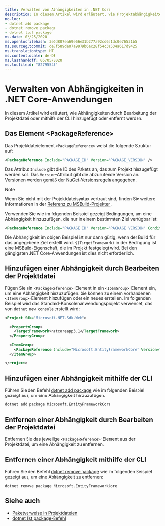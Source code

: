 ```yaml
---
title: Verwalten von Abhängigkeiten in .NET Core
description: In diesem Artikel wird erläutert, wie Projektabhängigkeiten für eine .NET Core-Anwendung verwaltet werden.
no-loc:
- dotnet add package
- dotnet remove package
- dotnet list package
ms.date: 02/25/2020
ms.openlocfilehash: 3e1d807ea69e66e31b277a92cd6a1dc0e76531b5
ms.sourcegitcommit: de7f589de07a9979b6ac28f54c3e534a617d9425
ms.translationtype: HT
ms.contentlocale: de-DE
ms.lasthandoff: 05/05/2020
ms.locfileid: "82795546"
---
```

# <a name="manage-dependencies-in-net-core-applications"></a>Verwalten von Abhängigkeiten in .NET Core-Anwendungen

In diesem Artikel wird erläutert, wie Abhängigkeiten durch Bearbeitung der Projektdatei oder mithilfe der CLI hinzugefügt oder entfernt werden.

## <a name="the-packagereference-element"></a>Das Element \<PackageReference>

Das Projektdateielement `<PackageReference>` weist die folgende Struktur auf:

```xml
<PackageReference Include="PACKAGE_ID" Version="PACKAGE_VERSION" />
```

Das Attribut `Include` gibt die ID des Pakets an, das zum Projekt hinzugefügt werden soll. Das `Version`-Attribut gibt die abzurufende Version an. Versionen werden gemäß der [NuGet-Versionsregeln](/nuget/create-packages/dependency-versions#version-ranges) angegeben.

> [!NOTE]
> Wenn Sie nicht mit der Projektdateisyntax vertraut sind, finden Sie weitere Informationen in der [Referenz zu MSBuild-Projekten](/visualstudio/msbuild/msbuild-project-file-schema-reference).

Verwenden Sie wie im folgenden Beispiel gezeigt Bedingungen, um eine Abhängigkeit hinzuzufügen, die nur in einem bestimmten Ziel verfügbar ist:

```xml
<PackageReference Include="PACKAGE_ID" Version="PACKAGE_VERSION" Condition="'$(TargetFramework)' == 'netcoreapp2.1'" />
```

Die Abhängigkeit im obigen Beispiel ist nur dann gültig, wenn der Build für das angegebene Ziel erstellt wird. `$(TargetFramework)` in der Bedingung ist eine MSBuild-Eigenschaft, die im Projekt festgelegt wird. Bei den gängigsten .NET Core-Anwendungen ist dies nicht erforderlich.

## <a name="add-a-dependency-by-editing-the-project-file"></a>Hinzufügen einer Abhängigkeit durch Bearbeiten der Projektdatei

Fügen Sie ein `<PackageReference>`-Element in ein `<ItemGroup>`-Element ein, um eine Abhängigkeit hinzuzufügen. Sie können zu einem vorhandenen `<ItemGroup>`-Element hinzufügen oder ein neues erstellen. Im folgenden Beispiel wird das Standard-Konsolenanwendungsprojekt verwendet, das von `dotnet new console` erstellt wird:

```xml
<Project Sdk="Microsoft.NET.Sdk.Web">

  <PropertyGroup>
    <TargetFramework>netcoreapp3.1</TargetFramework>
  </PropertyGroup>

  <ItemGroup>
    <PackageReference Include="Microsoft.EntityFrameworkCore" Version="3.1.2" />
  </ItemGroup>

</Project>
```

## <a name="add-a-dependency-by-using-the-cli"></a>Hinzufügen einer Abhängigkeit mithilfe der CLI

Führen Sie den Befehl [dotnet add package](dotnet-add-package.md) wie im folgenden Beispiel gezeigt aus, um eine Abhängigkeit hinzuzufügen:

```dotnetcli
dotnet add package Microsoft.EntityFrameworkCore
```

## <a name="remove-a-dependency-by-editing-the-project-file"></a>Entfernen einer Abhängigkeit durch Bearbeiten der Projektdatei

Entfernen Sie das jeweilige `<PackageReference>`-Element aus der Projektdatei, um eine Abhängigkeit zu entfernen.

## <a name="remove-a-dependency-by-using-the-cli"></a>Entfernen einer Abhängigkeit mithilfe der CLI

Führen Sie den Befehl [dotnet remove package](dotnet-remove-package.md) wie im folgenden Beispiel gezeigt aus, um eine Abhängigkeit zu entfernen:

```dotnetcli
dotnet remove package Microsoft.EntityFrameworkCore
```

## <a name="see-also"></a>Siehe auch

* [Paketverweise in Projektdateien](../project-sdk/msbuild-props.md#reference-properties)
* [dotnet list package-Befehl](dotnet-remove-package.md)
